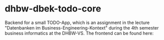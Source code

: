 # dhbw-dbek-todo-core
Backend for a small TODO-App, which is an assignment in the lecture "Datenbanken im Business-Engineering-Kontext" during the 4th semester business informatics at the DHBW-VS.
The frontend can be found here: <add link to repo later>
